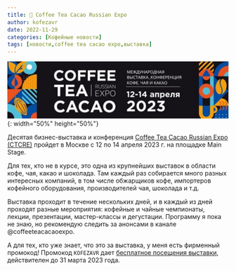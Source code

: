 ```yaml
---
title: 📰 Coffee Tea Cacao Russian Expo
author: kofezavr
date: 2022-11-29
categories: [Кофейные новости]
tags: [новости,coffee tea cacao expo,выставка]
--- 
```

![copy from title](/assets/img/posts/22/11/coffeeteacacaoexpo.jpg){: width="50%" height="50%"}

Десятая бизнес-выставка и конференция [Coffee Tea Cacao Russian Expo (CTCRE)](https://coffeeteacacaoexpo.ru/ru/visitors/visitorregistration) пройдет в Москве с 12 по 14 апреля 2023 г. на площадке Main Stage. 

Для тех, кто не в курсе, это одна из крупнейших выставок в области кофе, чая, какао и шоколада. Там каждый раз собирается много разных интересных компаний, в том числе обжарщиков кофе, импортеров кофейного оборудования, производителей чая, шоколада и т.д. 

Выставка проходит в течение нескольких дней, и в каждый из дней проходят разные мероприятия: кофейные и чайные чемпионаты, лекции, презентации, мастер-классы и дегустации. Программу я пока не знаю, но рекомендую следить за анонсами в канале @coffeeteacacaoexpo. 

А для тех, кто уже знает, что это за выставка, у меня есть фирменный промокод! Промокод `KOFEZAVR` дает [бесплатное посещения выставки](https://coffeeteacacaoexpo.ru/ru/visitors/visitorregistration), действителен до 31 марта 2023 года.
